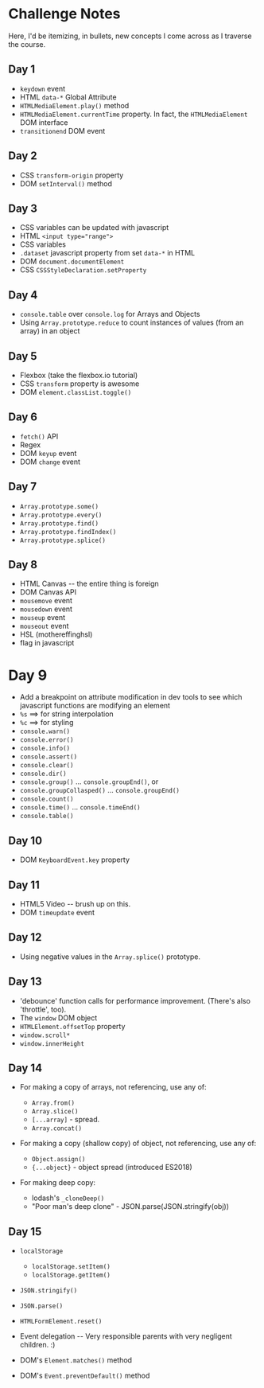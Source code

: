 # Challenge Notes

Here, I'd be itemizing, in bullets, new concepts I come across as I traverse the course.

## Day 1

* `keydown` event
* HTML `data-*` Global Attribute
* `HTMLMediaElement.play()` method
* `HTMLMediaElement.currentTime` property. In fact, the `HTMLMediaElement` DOM interface
* `transitionend` DOM event

## Day 2

* CSS `transform-origin` property
* DOM `setInterval()` method

## Day 3

* CSS variables can be updated with javascript
* HTML `<input type="range">`
* CSS variables
* `.dataset` javascript property from set `data-*` in HTML
* DOM `document.documentElement`
* CSS `CSSStyleDeclaration.setProperty`

## Day 4

* `console.table` over `console.log` for Arrays and Objects
* Using `Array.prototype.reduce` to count instances of values (from an array) in an object

## Day 5

* Flexbox (take the flexbox.io tutorial)
* CSS `transform` property is awesome
* DOM `element.classList.toggle()`

## Day 6

* `fetch()` API
* Regex
* DOM `keyup` event
* DOM `change` event

## Day 7

* `Array.prototype.some()`
* `Array.prototype.every()`
* `Array.prototype.find()`
* `Array.prototype.findIndex()`
* `Array.prototype.splice()`

## Day 8

* HTML Canvas -- the entire thing is foreign
* DOM Canvas API
* `mousemove` event
* `mousedown` event
* `mouseup` event
* `mouseout` event
* HSL (mothereffinghsl)
* flag in javascript

# Day 9

* Add a breakpoint on attribute modification in dev tools to see which javascript functions are modifying an element
* `%s` ==> for string interpolation
* `%c` ==> for styling
* `console.warn()`
* `console.error()`
* `console.info()`
* `console.assert()`
* `console.clear()`
* `console.dir()`
* `console.group()` ... `console.groupEnd()`, or
* `console.groupCollasped()` ... `console.groupEnd()`
* `console.count()`
* `console.time()` ... `console.timeEnd()`
* `console.table()`

## Day 10

* DOM `KeyboardEvent.key` property

## Day 11

* HTML5 Video -- brush up on this.
* DOM `timeupdate` event 

## Day 12 

* Using negative values in the `Array.splice()` prototype.

## Day 13

* 'debounce' function calls for performance improvement. (There's also 'throttle', too).
* The `window` DOM object
* `HTMLElement.offsetTop` property
* `window.scroll*`
* `window.innerHeight`

## Day 14 

* For making a copy of arrays, not referencing, use any of:
  * `Array.from()`
  * `Array.slice()`
  * `[...array]` - spread.
  * `Array.concat()`

* For making a copy (shallow copy) of object, not referencing, use any of:
  * `Object.assign()`
  * `{...object}` - object spread (introduced ES2018)

* For making deep copy:
  * lodash's `_cloneDeep()`
  * "Poor man's deep clone" - JSON.parse(JSON.stringify(obj))

## Day 15

* `localStorage`
  * `localStorage.setItem()`
  * `localStorage.getItem()`

* `JSON.stringify()`
* `JSON.parse()`
* `HTMLFormElement.reset()`
* Event delegation -- Very responsible parents with very negligent children. :)
* DOM's `Element.matches()` method
* DOM's `Event.preventDefault()` method
